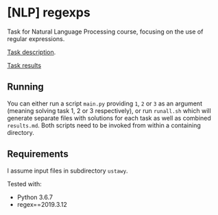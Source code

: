 # [NLP] regexps

Task for Natural Language Processing course, focusing on the use of regular expressions.

[Task description](./1-regexp.md).

[Task results](./results.md)

## Running
You can either run a script `main.py` providing `1`, `2` or `3` as an argument (meaning solving task 1, 2 or 3 respectively),
or run `runall.sh` which will generate separate files with solutions for each task as well as combined `results.md`.
Both scripts need to be invoked from within a containing directory.

## Requirements
I assume input files in subdirectory `ustawy`.

Tested with:
* Python 3.6.7
* regex==2019.3.12